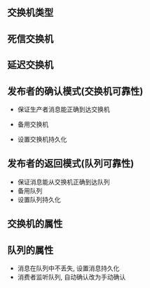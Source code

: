 ## 交换机类型



## 死信交换机



## 延迟交换机





## 发布者的确认模式(交换机可靠性)

- 保证生产者消息能正确到达交换机

- 备用交换机

- 设置交换机持久化

  

## 发布者的返回模式(队列可靠性)

- 保证消息能从交换机正确到达队列
- 备用队列
- 设置队列持久化



## 交换机的属性



## 队列的属性

- 消息在队列中不丢失, 设置消息持久化
- 消费者监听队列, 自动确认改为手动确认